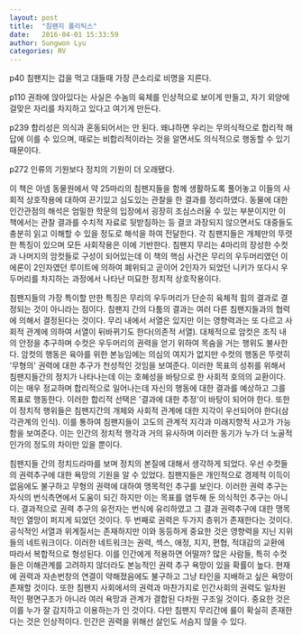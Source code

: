 ```yaml
---
layout: post
title:  "침팬지 폴리틱스"
date:   2016-04-01 15:33:59
author: Sungwon Lyu
categories: RV
---
```

p40 침팬지는 겁을 먹고 대들때 가장 큰소리로 비명을 지른다.

p110 권좌에 앉아있다는 사실은 수놈의 육체를 인상적으로 보이게 만들고, 자기 외양에 걸맞은 자리를 차지하고 있다고 여기게 만든다.

p239 합리성은 의식과 혼동되어서는 안 된다. 왜냐하면 우리는 무의식적으로 합리적 해답에 이를 수 있으며, 때로는 비합리적이라는 것을 알면서도 의식적으로 행동할 수 있기 때문이다.

p272 인류의 기원보다 정치의 기원이 더 오래됐다.

 이 책은 아넴 동물원에서 약 25마리의 침팬지들을 함께 생활하도록 풀어놓고 이들의 사회적 상호작용에 대하여 끈기있고 심도있는 관찰을 한 결과를 정리하였다. 동물에 대한 인간관점의 해석은 엄밀한 학문의 입장에서 굉장히 조심스러울 수 있는 부분이지만 이 책에서는 관찰 결과를 수치적 자료로 뒷받침하는 등 결코 과장되지 않으면서도 대중들도 충분히 읽고 이해할 수 있을 정도로 해석을 하여 전달한다. 각 침팬지들은 개체만의 뚜렷한 특징이 있으며 모든 사회작용은 이에 기반한다. 침팬지 무리는 4마리의 장성한 수컷과 나머지의 암컷들로 구성이 되어있는데 이 책의 핵심 사건은 무리의 우두머리였던 이에론이 2인자였던 루이트에 의하여 폐위되고 곧이어 2인자가 되었던 니키가 또다시 우두머리를 차지하는 과정에서 나타난 미묘한 정치적 상호작용이다.

 침팬지들의 가장 특이할 만한 특징은 무리의 우두머리가 단순히 육체적 힘의 결과로 결정되는 것이 아니라는 점이다. 침팬지 간의 다툼의 결과는 여러 다른 침팬지들과의 협력에 의해서 결정된다는 것이다. 무리 내에서 서열은 있지만 이는 영향력과는 또 다르고 사회적 관계에 의하여 서열이 뒤바뀌기도 한다(의존적 서열). 대체적으로 암컷은 조직 내의 안정을 추구하며 수컷은 우두머리의 권력을 얻기 위하여 목숨을 거는 행위도 불사한다. 암컷의 행동은 육아를 위한 본능임에는 의심의 여지가 없지만 수컷의 행동은 뚜렷히 '무형의' 권력에 대한 추구가 천성적인 것임을 보여준다. 이러한 목표의 성취를 위해서 침팬지들간의 정치가 나타나는데 이는 호혜성을 바탕으로 한 사회적 호의의 교환이다. 이는 매우 정교하며 합리적으로 일어나는데 자신의 행동에 대한 결과를 예상하고 그를 목표로 행동한다. 이러한 합리적 선택은 '결과에 대한 추정'이 바탕이 되어야 한다. 또한 이 정치적 행위들은 침팬지간의 개체와 사회적 관계에 대한 지각이 우선되어야 한다(삼각관계의 인식). 이를 통하여 침팬지들이 고도의 관계적 지각과 미래지향적 사고가 가능함을 보여준다. 이는 인간의 정치적 행각과 거의 유사하며 이러한 동기가 누가 더 노골적 인가의 정도의 차이만 있을 뿐이다.

 침팬지들 간의 정치드라마를 보며 정치의 본질에 대해서 생각하게 되었다. 우선 수컷들의 권력추구에 대한 욕망의 기원을 알 수 있었다. 침팬지들은 개인적으로 경제적 이득이 없음에도 불구하고 무형의 권력에 대하여 맹목적인 추구를 보인다. 이러한 권력 추구는 자식의 번식측면에서 도움이 되긴 하지만 이는 목표를 염두해 둔 의식적인 추구는 아니다. 결과적으로 권력 추구의 유전자는 번식에 유리하였고 그 결과 권력추구에 대한 맹목적인 열망이 퍼지게 되었던 것이다. 두 번째로 권력은 두가지 층위가 존재한다는 것이다. 공식적인 서열과 위계질서는 존재하지만 이와 동등하게 중요한 것은 영향력을 지닌 지위들의 네트워크이다. 이러한 네트워크는 권력, 섹스, 애정, 지지, 편협, 적대감의 교환에 따라서 복합적으로 형성된다. 이를 인간에게 적용하면 어떨까? 많은 사람들, 특히 수컷들은 이해관계를 고려하지 않더라도 본능적인 권력 추구 욕망이 있을 확률이 높다. 현재에 권력과 자손번창의 연결이 약해졌음에도 불구하고 그냥 타인을 지배하고 싶은 욕망이 존재할 것이다. 또한 침팬지 사회에서의 권력과 마찬가지로 인간사회의 권력도 일차원 적인 평면구조가 아니라 여러 욕망과 관계가 결합된 다차원 구조일 것이다. 중요한 것은 이를 누가 잘 감지하고 이용하는가 인 것이다. 다만 침팬지 무리간에 룰이 확실히 존재한다는 것은 인상적이다. 인간은 권력을 위해선 살인도 서슴지 않을 수 있다. 
